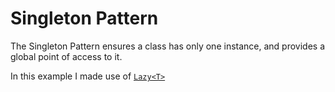 # Singleton Pattern

The Singleton Pattern ensures a class has only one instance, and provides a global point of access to it.

In this example I made use of [`Lazy<T>` ](https://docs.microsoft.com/en-us/dotnet/api/system.lazy-1?redirectedfrom=MSDN&view=netframework-4.7.2)